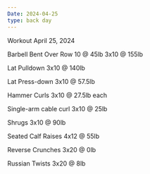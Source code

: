 ```yaml
---
Date: 2024-04-25
type: back day
---
```

Workout April 25, 2024

Barbell Bent Over Row
10 @ 45lb
3x10 @ 155lb

Lat Pulldown
3x10 @ 140lb

Lat Press-down
3x10 @ 57.5lb

Hammer Curls
3x10 @ 27.5lb each

Single-arm cable curl
3x10 @ 25lb

Shrugs
3x10 @ 90lb

Seated Calf Raises
4x12 @ 55lb

Reverse Crunches
3x20 @ 0lb

Russian Twists
3x20 @ 8lb